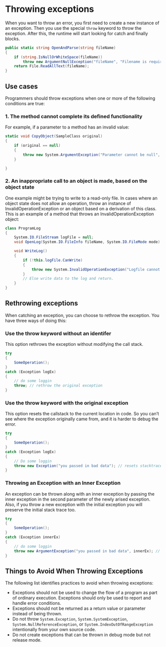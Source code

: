 # Throwing exceptions

When you want to throw an error, you first need to create a new instance of an exception. Then you use the special `throw` keyword to throw the exception. After this, the runtime will start looking for catch and finally blocks.

```csharp
public static string OpenAndParse(string fileName)
{
    if (string.IsNullOrWhiteSpace(fileName))
        throw new ArgumentNullException("fileName", "Filename is required");
    return File.ReadAllText(fileName);
}
```

## Use cases

Programmers should throw exceptions when one or more of the following conditions are true:

### 1. The method cannot complete its defined functionality

For example, if a parameter to a method has an invalid value:

```csharp
static void CopyObject(SampleClass original)
{
    if (original == null)
    {
        throw new System.ArgumentException("Parameter cannot be null", "original");
    }

}
```

### 2. An inappropriate call to an object is made, based on the object state

One example might be trying to write to a read-only file. In cases where an object state does not allow an operation, throw an instance of InvalidOperationException or an object based on a derivation of this class. This is an example of a method that throws an InvalidOperationException object:

```csharp
class ProgramLog
{
    System.IO.FileStream logFile = null;
    void OpenLog(System.IO.FileInfo fileName, System.IO.FileMode mode) {}

    void WriteLog()
    {
        if (!this.logFile.CanWrite)
        {
            throw new System.InvalidOperationException("Logfile cannot be read-only");
        }
        // Else write data to the log and return.
    }
}
```

## Rethrowing exceptions

When catching an exception, you can choose to rethrow the exception. You have three ways of doing this:

### Use the throw keyword without an identifer

This option rethrows the exception without modifying the call stack.

```csharp
try
{
    SomeOperation();
}
catch (Exception logEx)
{
    // do some loggin
    throw; // rethrow the original exception
}
```

### Use the throw keyword with the original exception

This option resets the callstack to the current location in code. So you can’t see where the exception originally came from, and it is harder to debug the error.

```csharp
try
{
    SomeOperation();
}
catch (Exception logEx)
{
    // Do some loggin
    throw new Exception("you passed in bad data"); // resets stacktrace
}
```

### Throwing an Exception with an Inner Exception

An exception can be thrown along with an inner exception by passing the inner exception in the second parameter of the newly arised exception. Also, if you throw a new exception with the initial exception you will preserve the initial stack trace too.

```csharp
try
{
    SomeOperation();
}
catch (Exception innerEx)
{
    // do some loggin
    throw new ArgumentException("you passed in bad data", innerEx); // new exception, with original exception
}
```

## Things to Avoid When Throwing Exceptions

The following list identifies practices to avoid when throwing exceptions:

* Exceptions should not be used to change the flow of a program as part of ordinary execution. Exceptions should only be used to report and handle error conditions.
* Exceptions should not be returned as a return value or parameter instead of being thrown.
* Do not throw `System.Exception`, `System.SystemException`, `System.NullReferenceException`, or `System.IndexOutOfRangeException` intentionally from your own source code.
* Do not create exceptions that can be thrown in debug mode but not release mode.